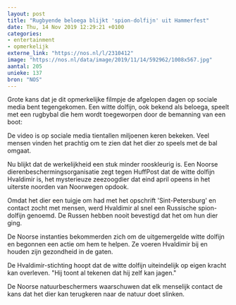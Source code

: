 ```yaml
---
layout: post
title: "Rugbyende beloega blijkt 'spion-dolfijn' uit Hammerfest"
date: Thu, 14 Nov 2019 12:29:21 +0100
categories: 
- entertainment 
- opmerkelijk 
externe_link: "https://nos.nl/l/2310412"
image: "https://nos.nl/data/image/2019/11/14/592962/1008x567.jpg"
aantal: 205
unieke: 137
bron: "NOS"
---
```


<p>Grote kans dat je dit opmerkelijke filmpje de afgelopen dagen op sociale media bent tegengekomen. Een witte dolfijn, ook bekend als beloega, speelt met een rugbybal die hem wordt toegeworpen door de bemanning van een boot:</p>
<p>De video is op sociale media tientallen miljoenen keren bekeken. Veel mensen vinden het prachtig om te zien dat het dier zo speels met de bal omgaat.</p>
<p>Nu blijkt dat de werkelijkheid een stuk minder rooskleurig is. Een Noorse dierenbeschermingsorganisatie zegt tegen HuffPost dat de witte dolfijn Hvaldimir is, het mysterieuze zeezoogdier dat eind april opeens in het uiterste noorden van Noorwegen opdook.</p>
<p>Omdat het dier een tuigje om had met het opschrift 'Sint-Petersburg' en contact zocht met mensen, werd Hvaldimir al snel een Russische spion-dolfijn genoemd. De Russen hebben nooit bevestigd dat het om hun dier ging.</p>
<p>De Noorse instanties bekommerden zich om de uitgemergelde witte dolfijn en begonnen een actie om hem te helpen. Ze voeren Hvaldimir bij en houden zijn gezondheid in de gaten.</p>
<p>De Hvaldimir-stichting hoopt dat de witte dolfijn uiteindelijk op eigen kracht kan overleven. "Hij toont al tekenen dat hij zelf kan jagen."</p>
<p>De Noorse natuurbeschermers waarschuwen dat elk menselijk contact de kans dat het dier kan terugkeren naar de natuur doet slinken.</p>
